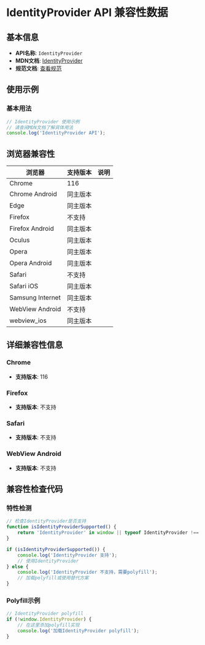 # IdentityProvider API 兼容性数据

## 基本信息

- **API名称**: `IdentityProvider`
- **MDN文档**: [IdentityProvider](https://developer.mozilla.org/docs/Web/API/IdentityProvider)
- **规范文档**: [查看规范](https://w3c-fedid.github.io/FedCM/#browser-api-identity-provider-interface)

## 使用示例

### 基本用法

```javascript
// IdentityProvider 使用示例
// 请查阅MDN文档了解具体用法
console.log('IdentityProvider API');
```

## 浏览器兼容性

| 浏览器 | 支持版本 | 说明 |
|--------|----------|------|
| Chrome | 116 |  |
| Chrome Android | 同主版本 |  |
| Edge | 同主版本 |  |
| Firefox | 不支持 |  |
| Firefox Android | 同主版本 |  |
| Oculus | 同主版本 |  |
| Opera | 同主版本 |  |
| Opera Android | 同主版本 |  |
| Safari | 不支持 |  |
| Safari iOS | 同主版本 |  |
| Samsung Internet | 同主版本 |  |
| WebView Android | 不支持 |  |
| webview_ios | 同主版本 |  |

## 详细兼容性信息

### Chrome

- **支持版本**: 116

### Firefox

- **支持版本**: 不支持

### Safari

- **支持版本**: 不支持

### WebView Android

- **支持版本**: 不支持

## 兼容性检查代码

### 特性检测

```javascript
// 检查IdentityProvider是否支持
function isIdentityProviderSupported() {
    return 'IdentityProvider' in window || typeof IdentityProvider !== 'undefined';
}

if (isIdentityProviderSupported()) {
    console.log('IdentityProvider 支持');
    // 使用IdentityProvider
} else {
    console.log('IdentityProvider 不支持，需要polyfill');
    // 加载polyfill或使用替代方案
}
```

### Polyfill示例

```javascript
// IdentityProvider polyfill
if (!window.IdentityProvider) {
    // 在这里添加polyfill实现
    console.log('加载IdentityProvider polyfill');
}
```

